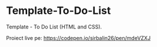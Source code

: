 # Template-To-Do-List
Template - To Do List (HTML and CSS).

Proiect live pe: https://codepen.io/sirbalin26/pen/mdeVZXJ
